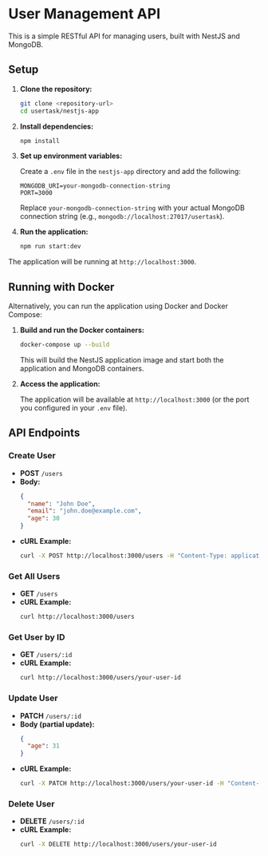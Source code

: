 # User Management API

This is a simple RESTful API for managing users, built with NestJS and MongoDB.

## Setup

1.  **Clone the repository:**

    ```bash
    git clone <repository-url>
    cd usertask/nestjs-app
    ```

2.  **Install dependencies:**

    ```bash
    npm install
    ```

3.  **Set up environment variables:**

    Create a `.env` file in the `nestjs-app` directory and add the following:

    ```
    MONGODB_URI=your-mongodb-connection-string
    PORT=3000
    ```

    Replace `your-mongodb-connection-string` with your actual MongoDB connection string (e.g., `mongodb://localhost:27017/usertask`).

4.  **Run the application:**
    ```bash
    npm run start:dev
    ```

The application will be running at `http://localhost:3000`.

## Running with Docker

Alternatively, you can run the application using Docker and Docker Compose:

1.  **Build and run the Docker containers:**

    ```bash
    docker-compose up --build
    ```

    This will build the NestJS application image and start both the application and MongoDB containers.

2.  **Access the application:**

    The application will be available at `http://localhost:3000` (or the port you configured in your `.env` file).


## API Endpoints

### Create User

- **POST** `/users`
- **Body:**
  ```json
  {
    "name": "John Doe",
    "email": "john.doe@example.com",
    "age": 30
  }
  ```
- **cURL Example:**
  ```bash
  curl -X POST http://localhost:3000/users -H "Content-Type: application/json" -d '{"name":"John Doe","email":"john.doe@example.com","age":30}'
  ```

### Get All Users

- **GET** `/users`
- **cURL Example:**
  ```bash
  curl http://localhost:3000/users
  ```

### Get User by ID

- **GET** `/users/:id`
- **cURL Example:**
  ```bash
  curl http://localhost:3000/users/your-user-id
  ```

### Update User

- **PATCH** `/users/:id`
- **Body (partial update):**
  ```json
  {
    "age": 31
  }
  ```
- **cURL Example:**
  ```bash
  curl -X PATCH http://localhost:3000/users/your-user-id -H "Content-Type: application/json" -d '{"age":31}'
  ```

### Delete User

- **DELETE** `/users/:id`
- **cURL Example:**
  ```bash
  curl -X DELETE http://localhost:3000/users/your-user-id
  ```

